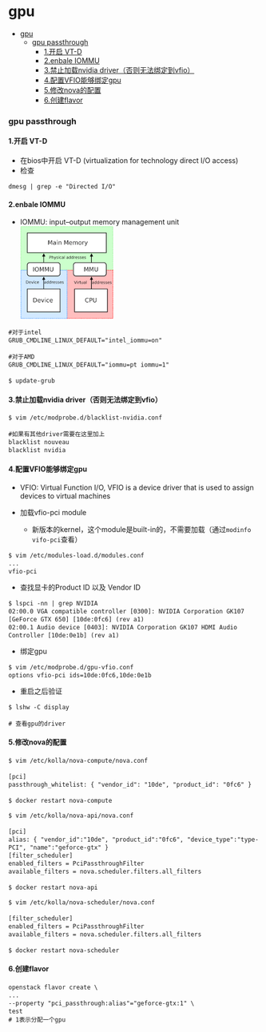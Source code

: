 # gpu


<!-- @import "[TOC]" {cmd="toc" depthFrom=1 depthTo=6 orderedList=false} -->

<!-- code_chunk_output -->

- [gpu](#gpu)
    - [gpu passthrough](#gpu-passthrough)
      - [1.开启 VT-D](#1开启-vt-d)
      - [2.enbale IOMMU](#2enbale-iommu)
      - [3.禁止加载nvidia driver（否则无法绑定到vfio）](#3禁止加载nvidia-driver否则无法绑定到vfio)
      - [4.配置VFIO能够绑定gpu](#4配置vfio能够绑定gpu)
      - [5.修改nova的配置](#5修改nova的配置)
      - [6.创建flavor](#6创建flavor)

<!-- /code_chunk_output -->


### gpu passthrough

#### 1.开启 VT-D
* 在bios中开启 VT-D (virtualization for technology direct I/O access)
* 检查
```shell
dmesg | grep -e "Directed I/O"
```

#### 2.enbale IOMMU
* IOMMU: input–output memory management unit
![](./imgs/gpu_01.png)

```shell
#对于intel
GRUB_CMDLINE_LINUX_DEFAULT="intel_iommu=on"

#对于AMD
GRUB_CMDLINE_LINUX_DEFAULT="iommu=pt iommu=1"

$ update-grub
```

#### 3.禁止加载nvidia driver（否则无法绑定到vfio）
```shell
$ vim /etc/modprobe.d/blacklist-nvidia.conf

#如果有其他driver需要在这里加上
blacklist nouveau
blacklist nvidia
```

#### 4.配置VFIO能够绑定gpu
* VFIO: Virtual Function I/O, VFIO is a device driver that is used to assign devices to virtual machines

* 加载vfio-pci module
    * 新版本的kernel，这个module是built-in的，不需要加载（通过`modinfo vifo-pci`查看）
```shell
$ vim /etc/modules-load.d/modules.conf
...
vfio-pci
```

* 查找显卡的Product ID 以及 Vendor ID
```shell
$ lspci -nn | grep NVIDIA
02:00.0 VGA compatible controller [0300]: NVIDIA Corporation GK107 [GeForce GTX 650] [10de:0fc6] (rev a1)
02:00.1 Audio device [0403]: NVIDIA Corporation GK107 HDMI Audio Controller [10de:0e1b] (rev a1)
```

* 绑定gpu
```shell
$ vim /etc/modprobe.d/gpu-vfio.conf
options vfio-pci ids=10de:0fc6,10de:0e1b
```

* 重启之后验证
```shell
$ lshw -C display

# 查看gpu的driver
```

#### 5.修改nova的配置
```shell
$ vim /etc/kolla/nova-compute/nova.conf

[pci]
passthrough_whitelist: { "vendor_id": "10de", "product_id": "0fc6" }

$ docker restart nova-compute
```
```shell
$ vim /etc/kolla/nova-api/nova.conf

[pci]
alias: { "vendor_id":"10de", "product_id":"0fc6", "device_type":"type-PCI", "name":"geforce-gtx" }
[filter_scheduler]
enabled_filters = PciPassthroughFilter
available_filters = nova.scheduler.filters.all_filters

$ docker restart nova-api
```

```shell
$ vim /etc/kolla/nova-scheduler/nova.conf

[filter_scheduler]
enabled_filters = PciPassthroughFilter
available_filters = nova.scheduler.filters.all_filters

$ docker restart nova-scheduler
```

#### 6.创建flavor
```shell
openstack flavor create \
...
--property "pci_passthrough:alias"="geforce-gtx:1" \
test
# 1表示分配一个gpu
```